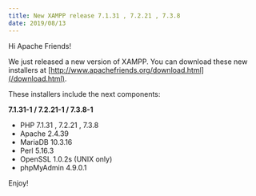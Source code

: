 ```yaml
---
title: New XAMPP release 7.1.31 , 7.2.21 , 7.3.8
date: 2019/08/13
---
```


Hi Apache Friends!

We just released a new version of XAMPP. You can download these new installers at [http://www.apachefriends.org/download.html](/download.html).

These installers include the next components:

**7.1.31-1 / 7.2.21-1 / 7.3.8-1**

- PHP 7.1.31 , 7.2.21 , 7.3.8
- Apache 2.4.39
- MariaDB 10.3.16
- Perl 5.16.3
- OpenSSL 1.0.2s (UNIX only)
- phpMyAdmin 4.9.0.1

Enjoy!
